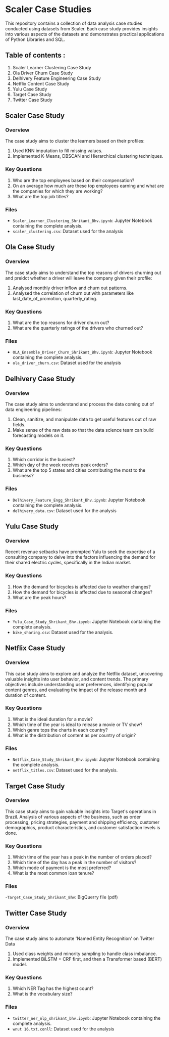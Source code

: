 # Scaler Case Studies

This repository contains a collection of data analysis case studies conducted using datasets from Scaler. Each case study provides insights into various aspects of the datasets and demonstrates practical applications of Python Libraries and SQL.

## Table of contents :

1. Scaler Learner Clustering Case Study
2. Ola Driver Churn Case Study
3. Delhivery Feature Engineering Case Study
4. Netflix Content Case Study
5. Yulu Case Study
6. Target Case Study
7. Twitter Case Study


## **Scaler Case Study**

### Overview
The case study aims to cluster the learners based on their profiles:
1. Used KNN imputation to fill missing values.
2. Implemented K-Means, DBSCAN and Hierarchical clustering techniques.

### Key Questions
1. Who are the  top employees based on their compensation?
2. On an average how much are these top employees earning and what are the companies for which they are  working?
3. What are the top job titles?

### Files
- `Scaler_Learner_Clustering_Shrikant_Bhv.ipynb`: Jupyter Notebook containing the complete analysis.
- `scaler_clustering.csv`: Dataset used for the analysis


## **Ola Case Study**

### Overview
The case study aims to understand the top reasons of drivers churning out and preidct whether a driver will leave the company given their profile:
1. Analysed monthly driver inflow and churn out patterns.
2. Analysed the correlation of churn out with parameters like last_date_of_promotion, quarterly_rating.

### Key Questions
1. What are  the top reasons for driver churn out?
2. What are the quarterly ratings of the drivers who churned out?

### Files
- `OLA_Ensemble_Driver_Churn_Shrikant_Bhv.ipynb`: Jupyter Notebook containing the complete analysis.
- `ola_driver_churn.csv`: Dataset used for the analysis
  

## **Delhivery Case Study**

### Overview
The case study aims to understand and process the data coming out of data engineering pipelines:
1. Clean, sanitize, and manipulate data to get useful features out of raw fields.
2. Make sense of the raw data so that the data science team can build forecasting models on it.

### Key Questions
1. Which corridor is the busiest?
2. Which day of the week receives peak orders?
3. What are the top 5 states and cities contributing the most to the business?

### Files
- `Delhivery_Feature_Engg_Shrikant_Bhv.ipynb`: Jupyter Notebook containing the complete analysis.
- `delhivery_data.csv`: Dataset used for the analysis


## **Yulu Case Study**

### Overview
Recent revenue setbacks have prompted Yulu to seek the expertise of a consulting company to delve into the factors influencing the demand for their shared electric cycles, specifically in the Indian market.

### Key Questions
1. How the demand for bicycles is affected due to weather changes?
2. How the demand for bicycles is affected due to seasonal changes?
3. What are the peak hours?

### Files
- `Yulu_Case_Study_Shrikant_Bhv.ipynb`: Jupyter Notebook containing the complete analysis.
- `bike_sharing.csv`: Dataset used for the analysis.


## **Netflix Case Study**

### Overview
This case study aims to explore and analyze the Netflix dataset, uncovering valuable insights into user behavior, and content trends. The primary objectives include understanding user preferences, identifying popular content genres, and evaluating the impact of the release month and duration of content.

### Key Questions
1. What is the ideal duration for a movie?
2. Which time of the year is ideal to release a movie or TV show?
3. Which genre tops the charts in each country?
4. What is the distribution of content as per country of origin?

### Files
- `Netflix_Case_Study_Shrikant_Bhv.ipynb`: Jupyter Notebook containing the complete analysis.
- `netflix_titles.csv`: Dataset used for the analysis.


## **Target Case Study**

### Overview
This case study aims to gain valuable insights into Target's operations in Brazil. Analysis of various aspects of the business, such as order processing, pricing strategies, payment and shipping efficiency, customer demographics, product characteristics, and customer satisfaction levels is done.

### Key Questions
1. Which time of the year has a peak in the number of orders placed?
2. Which time of the day has a peak in the number of visitors?
3. Which mode of payment is the most preferred?
4. What is the most common loan tenure?

### Files
-`Target_Case_Study_Shrikant_Bhv`: BigQuerry file (pdf)


## **Twitter Case Study**

### Overview
The case study aims to automate 'Named Entity Recognition' on Twitter Data
1. Used class weights and minority sampling to handle class imbalance.
2. Implemented BiLSTM + CRF first, and then a Transformer based (BERT) model.

### Key Questions
1. Which NER Tag  has the highest count?
2. What is the vocabulary size?

### Files
- `twitter_ner_nlp_shrikant_bhv.ipynb`: Jupyter Notebook containing the complete analysis.
- `wnut 16.txt.conll`: Dataset used for the analysis
